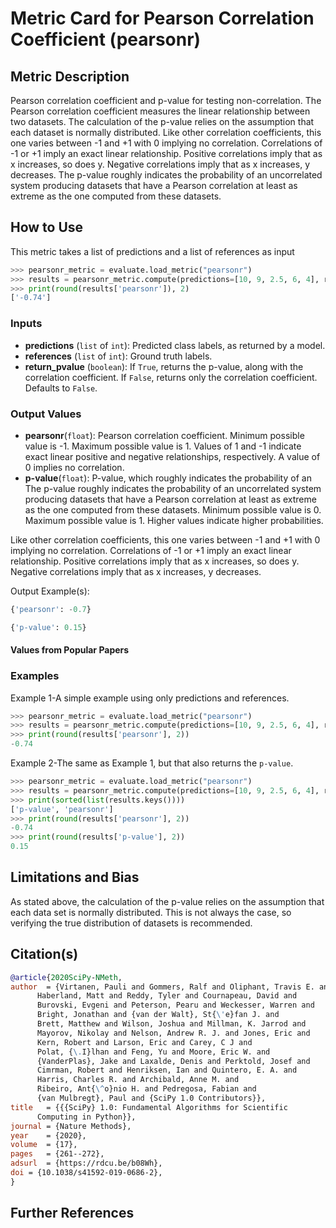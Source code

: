 # Metric Card for Pearson Correlation Coefficient (pearsonr)


## Metric Description

Pearson correlation coefficient and p-value for testing non-correlation.
The Pearson correlation coefficient measures the linear relationship between two datasets. The calculation of the p-value relies on the assumption that each dataset is normally distributed. Like other correlation coefficients, this one varies between -1 and +1 with 0 implying no correlation. Correlations of -1 or +1 imply an exact linear relationship. Positive correlations imply that as x increases, so does y. Negative correlations imply that as x increases, y decreases.
The p-value roughly indicates the probability of an uncorrelated system producing datasets that have a Pearson correlation at least as extreme as the one computed from these datasets.


## How to Use

This metric takes a list of predictions and a list of references as input

```python
>>> pearsonr_metric = evaluate.load_metric("pearsonr")
>>> results = pearsonr_metric.compute(predictions=[10, 9, 2.5, 6, 4], references=[1, 2, 3, 4, 5])
>>> print(round(results['pearsonr']), 2)
['-0.74']
```


### Inputs
- **predictions** (`list` of `int`): Predicted class labels, as returned by a model.
- **references** (`list` of `int`): Ground truth labels.
- **return_pvalue** (`boolean`): If `True`, returns the p-value, along with the correlation coefficient. If `False`, returns only the correlation coefficient. Defaults to `False`.


### Output Values
- **pearsonr**(`float`): Pearson correlation coefficient. Minimum possible value is -1. Maximum possible value is 1. Values of 1 and -1 indicate exact linear positive and negative relationships, respectively. A value of 0 implies no correlation.
- **p-value**(`float`): P-value, which roughly indicates the probability of an The p-value roughly indicates the probability of an uncorrelated system producing datasets that have a Pearson correlation at least as extreme as the one computed from these datasets. Minimum possible value is 0. Maximum possible value is 1. Higher values indicate higher probabilities.

Like other correlation coefficients, this one varies between -1 and +1 with 0 implying no correlation. Correlations of -1 or +1 imply an exact linear relationship. Positive correlations imply that as x increases, so does y. Negative correlations imply that as x increases, y decreases.

Output Example(s):
```python
{'pearsonr': -0.7}
```
```python
{'p-value': 0.15}
```

#### Values from Popular Papers

### Examples

Example 1-A simple example using only predictions and references.
```python
>>> pearsonr_metric = evaluate.load_metric("pearsonr")
>>> results = pearsonr_metric.compute(predictions=[10, 9, 2.5, 6, 4], references=[1, 2, 3, 4, 5])
>>> print(round(results['pearsonr'], 2))
-0.74
```

Example 2-The same as Example 1, but that also returns the `p-value`.
```python
>>> pearsonr_metric = evaluate.load_metric("pearsonr")
>>> results = pearsonr_metric.compute(predictions=[10, 9, 2.5, 6, 4], references=[1, 2, 3, 4, 5], return_pvalue=True)
>>> print(sorted(list(results.keys())))
['p-value', 'pearsonr']
>>> print(round(results['pearsonr'], 2))
-0.74
>>> print(round(results['p-value'], 2))
0.15
```


## Limitations and Bias

As stated above, the calculation of the p-value relies on the assumption that each data set is normally distributed. This is not always the case, so verifying the true distribution of datasets is recommended.


## Citation(s)
```bibtex
@article{2020SciPy-NMeth,
author  = {Virtanen, Pauli and Gommers, Ralf and Oliphant, Travis E. and
      Haberland, Matt and Reddy, Tyler and Cournapeau, David and
      Burovski, Evgeni and Peterson, Pearu and Weckesser, Warren and
      Bright, Jonathan and {van der Walt}, St{\'e}fan J. and
      Brett, Matthew and Wilson, Joshua and Millman, K. Jarrod and
      Mayorov, Nikolay and Nelson, Andrew R. J. and Jones, Eric and
      Kern, Robert and Larson, Eric and Carey, C J and
      Polat, {\.I}lhan and Feng, Yu and Moore, Eric W. and
      {VanderPlas}, Jake and Laxalde, Denis and Perktold, Josef and
      Cimrman, Robert and Henriksen, Ian and Quintero, E. A. and
      Harris, Charles R. and Archibald, Anne M. and
      Ribeiro, Ant{\^o}nio H. and Pedregosa, Fabian and
      {van Mulbregt}, Paul and {SciPy 1.0 Contributors}},
title   = {{{SciPy} 1.0: Fundamental Algorithms for Scientific
      Computing in Python}},
journal = {Nature Methods},
year    = {2020},
volume  = {17},
pages   = {261--272},
adsurl  = {https://rdcu.be/b08Wh},
doi = {10.1038/s41592-019-0686-2},
}
```


## Further References
